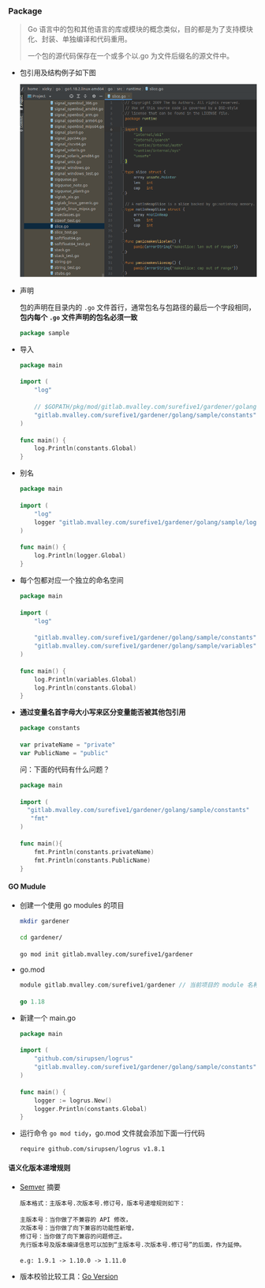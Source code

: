 ### Package

>  Go 语言中的包和其他语言的库或模块的概念类似，目的都是为了支持模块化、封装、单独编译和代码重用。
>
> 一个包的源代码保存在一个或多个以.go 为文件后缀名的源文件中。

- 包引用及结构例子如下图

  ![](./package.png)

- 声明

  包的声明在目录内的 `.go` 文件首行，通常包名与包路径的最后一个字段相同，**包内每个 `.go` 文件声明的包名必须一致**

  ```go
  package sample
  ```

- 导入

  ```go
  package main
  
  import (
      "log"
  
      // $GOPATH/pkg/mod/gitlab.mvalley.com/surefive1/gardener/golang/sample/constants
      "gitlab.mvalley.com/surefive1/gardener/golang/sample/constants"
  )
  
  func main() {
      log.Println(constants.Global)
  }
  ```

- 别名

  ```go
  package main
  
  import (
      "log"
      logger "gitlab.mvalley.com/surefive1/gardener/golang/sample/log"
  )
  
  func main() {
      log.Println(logger.Global)
  }
  ```

- 每个包都对应一个独立的命名空间

  ```go
  package main
  
  import (
      "log"
  
      "gitlab.mvalley.com/surefive1/gardener/golang/sample/constants"
      "gitlab.mvalley.com/surefive1/gardener/golang/sample/variables"
  )
  
  func main() {
      log.Println(variables.Global)
      log.Println(constants.Global)
  }
  ```

- **通过变量名首字母大小写来区分变量能否被其他包引用**

  ```go
  package constants
  
  var privateName = "private"
  var PublicName = "public"
  ```

  问：下面的代码有什么问题？

  ```go
  package main 
  
  import (
    "gitlab.mvalley.com/surefive1/gardener/golang/sample/constants"
     "fmt"
  )
  
  func main(){
      fmt.Println(constants.privateName)
      fmt.Println(constants.PublicName)
  }
  ```



#### GO Mudule

- 创建一个使用 go modules 的项目

  ```bash
  mkdir gardener
  
  cd gardener/
  
  go mod init gitlab.mvalley.com/surefive1/gardener
  ```

- go.mod

  ```go
  module gitlab.mvalley.com/surefive1/gardener // 当前项目的 module 名称
  
  go 1.18
  ```

- 新建一个 main.go

  ```go
  package main
  
  import (
      "github.com/sirupsen/logrus"
      "gitlab.mvalley.com/surefive1/gardener/golang/sample/constants"
  )
  
  func main() {
      logger := logrus.New()
      logger.Println(constants.Global)
  }
  ```

- 运行命令 `go mod tidy`，go.mod 文件就会添加下面一行代码

  ```
  require github.com/sirupsen/logrus v1.8.1
  ```

#### 语义化版本递增规则

- [Semver](https://semver.org/lang/zh-CN/) 摘要

  ```
  版本格式：主版本号.次版本号.修订号，版本号递增规则如下：
  
  主版本号：当你做了不兼容的 API 修改，
  次版本号：当你做了向下兼容的功能性新增，
  修订号：当你做了向下兼容的问题修正。
  先行版本号及版本编译信息可以加到“主版本号.次版本号.修订号”的后面，作为延伸。
  
  e.g: 1.9.1 -> 1.10.0 -> 1.11.0
  ```

- 版本校验比较工具：[Go Version](https://github.com/hashicorp/go-version)


